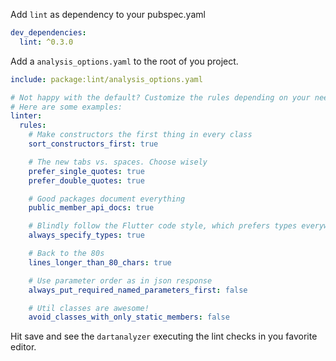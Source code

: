 Add `lint` as dependency to your pubspec.yaml

```yaml
dev_dependencies:
  lint: ^0.3.0
```

Add a `analysis_options.yaml` to the root of you project.

```yaml
include: package:lint/analysis_options.yaml

# Not happy with the default? Customize the rules depending on your needs. 
# Here are some examples:
linter:
  rules:
    # Make constructors the first thing in every class
    sort_constructors_first: true

    # The new tabs vs. spaces. Choose wisely
    prefer_single_quotes: true
    prefer_double_quotes: true

    # Good packages document everything
    public_member_api_docs: true

    # Blindly follow the Flutter code style, which prefers types everywhere
    always_specify_types: true

    # Back to the 80s
    lines_longer_than_80_chars: true

    # Use parameter order as in json response
    always_put_required_named_parameters_first: false

    # Util classes are awesome!
    avoid_classes_with_only_static_members: false
```

Hit save and see the `dartanalyzer` executing the lint checks in you favorite editor.